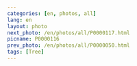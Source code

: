 ```yaml
---
categories: [en, photos, all]
lang: en
layout: photo
next_photo: /en/photos/all/P0000117.html
picname: P0000116
prev_photo: /en/photos/all/P0000050.html
tags: [Tree]
---
```

